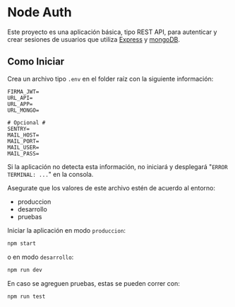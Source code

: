 # Node Auth

Este proyecto es una aplicación básica, tipo REST API, para autenticar y crear sesiones de usuarios que utiliza [Express](https://expressjs.com/) y [mongoDB](https://www.mongodb.com/).

## Como Iniciar

Crea un archivo tipo `.env` en el folder raíz con la siguiente información:

```text
FIRMA_JWT=
URL_API=
URL_APP=
URL_MONGO=

# Opcional #
SENTRY=
MAIL_HOST=
MAIL_PORT=
MAIL_USER=
MAIL_PASS=
```

Si la aplicación no detecta esta información, no iniciará y desplegará "`ERROR TERMINAL: ...`" en la consola.

Asegurate que los valores de este archivo estén de acuerdo al entorno:

- produccion
- desarrollo
- pruebas

Iniciar la aplicación en modo `produccion`:

```bash
npm start
```

o en modo `desarrollo`:

```bash
npm run dev
```

En caso se agreguen pruebas, estas se pueden correr con:

```bash
npm run test
```
